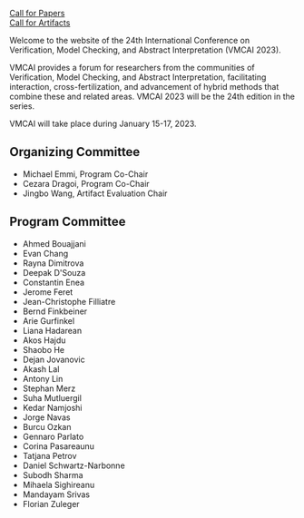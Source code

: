 [Call for Papers](call-for-papers)  
[Call for Artifacts](call-for-artifacts)

Welcome to the website of the 24th International Conference on Verification, Model Checking, and Abstract Interpretation (VMCAI 2023).

VMCAI provides a forum for researchers from the communities of Verification, Model Checking, and Abstract Interpretation, facilitating interaction, cross-fertilization, and advancement of hybrid methods that combine these and related areas. VMCAI 2023 will be the 24th edition in the series.

VMCAI will take place during January 15-17, 2023.

## Organizing Committee

* Michael Emmi, Program Co-Chair
* Cezara Dragoi, Program Co-Chair
* Jingbo Wang, Artifact Evaluation Chair

## Program Committee

* Ahmed Bouajjani
* Evan Chang
* Rayna Dimitrova
* Deepak D'Souza
* Constantin Enea
* Jerome Feret
* Jean-Christophe Filliatre
* Bernd Finkbeiner
* Arie Gurfinkel
* Liana Hadarean
* Akos Hajdu
* Shaobo He
* Dejan Jovanovic
* Akash Lal
* Antony Lin
* Stephan Merz
* Suha Mutluergil
* Kedar Namjoshi
* Jorge Navas
* Burcu Ozkan
* Gennaro Parlato
* Corina Pasareaunu
* Tatjana Petrov
* Daniel Schwartz-Narbonne
* Subodh Sharma
* Mihaela Sighireanu
* Mandayam Srivas
* Florian Zuleger
